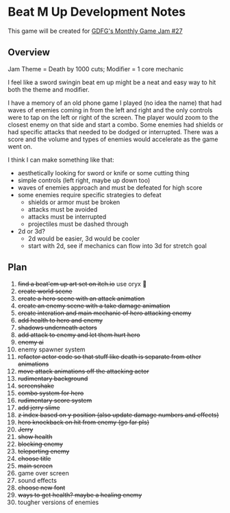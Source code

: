 # Beat M Up Development Notes

This game will be created for [GDFG's Monthly Game Jam #27](https://itch.io/jam/gdfgs-monthly-game-jam-27)

## Overview

Jam Theme = Death by 1000 cuts; Modifier = 1 core mechanic

I feel like a sword swingin beat em up might be a neat and easy way to hit both the theme and modifier.

I have a memory of an old phone game I played (no idea the name) that had waves of enemies coming in from the left and right and the only controls were to tap on the left or right of the screen. The player would zoom to the closest enemy on that side and start a combo. Some enemies had shields or had specific attacks that needed to be dodged or interrupted. There was a score and the volume and types of enemies would accelerate as the game went on.

I think I can make something like that:

- aesthetically looking for sword or knife or some cutting thing
- simple controls (left right, maybe up down too)
- waves of enemies approach and must be defeated for high score
- some enemies require specific strategies to defeat
  - shields or armor must be broken
  - attacks must be avoided
  - attacks must be interrupted
  - projectiles must be dashed through
- 2d or 3d?
  - 2d would be easier, 3d would be cooler
  - start with 2d, see if mechanics can flow into 3d for stretch goal

## Plan

1. ~~find a beat'em up art set on itch.io~~ use oryx 🙂
2. ~~create world scene~~
3. ~~create a hero scene with an attack animation~~
4. ~~create an enemy scene with a take damage animation~~
5. ~~create interation and main mechanic of hero attacking enemy~~
6. ~~add health to hero and enemy~~
7. ~~shadows underneath actors~~
8. ~~add attack to enemy and let them hurt hero~~
9. ~~enemy ai~~
10. enemy spawner system
11. ~~refactor actor code so that stuff like death is separate from other animations~~
12. ~~move attack animations off the attacking actor~~
13. ~~rudimentary background~~
14. ~~screenshake~~
15. ~~combo system for hero~~
16. ~~rudimentary score system~~
17. ~~add jerry slime~~
18. ~~z index based on y position (also update damage numbers and effects)~~
19. ~~hero knockback on hit from enemy (go far pls)~~
20. ~~Jerry~~
21. ~~show health~~
22. ~~blocking enemy~~
23. ~~teleporting enemy~~
24. ~~choose title~~
25. ~~main screen~~
26. game over screen
27. sound effects
28. ~~choose new font~~
29. ~~ways to get health? maybe a healing enemy~~
30. tougher versions of enemies